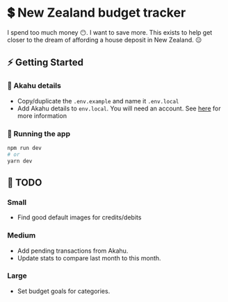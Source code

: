# 💲 New Zealand budget tracker

I spend too much money 😶. I want to save more. This exists to help get closer to the dream of affording a house deposit in New Zealand. 😑

## ⚡ Getting Started

### 🔌 Akahu details

- Copy/duplicate the `.env.example` and name it `.env.local`
- Add Akahu details to `env.local`. You will need an account. See [here](https://developers.akahu.nz/docs/personal-apps) for more information

### 🚀 Running the app

```bash
npm run dev
# or
yarn dev
```

## 🔧 TODO

### Small

- Find good default images for credits/debits

### Medium

- Add pending transactions from Akahu.
- Update stats to compare last month to this month.

### Large

- Set budget goals for categories.
